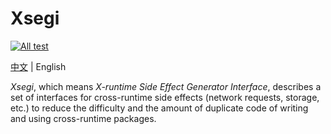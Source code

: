 # Xsegi

[![All test](https://github.com/E0SelmY4V/xsegi/actions/workflows/test-all.yml/badge.svg)](https://github.com/E0SelmY4V/xsegi/actions/workflows/test-all.yml)

[中文](./README-zh.md) | English

*Xsegi*, which means *X-runtime Side Effect Generator Interface*, describes a set of interfaces for cross-runtime side effects (network requests, storage, etc.) to reduce the difficulty and the amount of duplicate code of writing and using cross-runtime packages.
